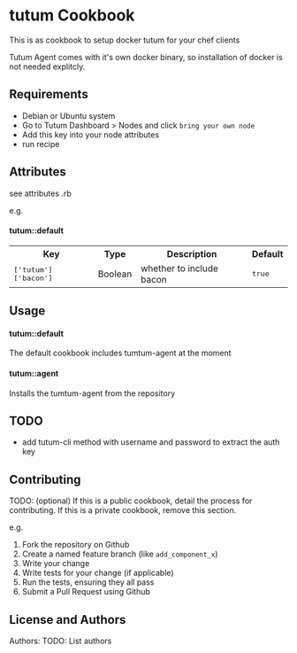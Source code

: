 tutum Cookbook
==============
This is as cookbook to setup docker tutum for your chef clients

Tutum Agent comes with it's own docker binary, so installation of docker is not needed explitcly.

Requirements
------------

- Debian or Ubuntu system
- Go to Tutum Dashboard > Nodes and click ```bring your own node```
- Add this key into your node attributes
- run recipe

Attributes
----------
see attributes .rb 

e.g.
#### tutum::default
<table>
  <tr>
    <th>Key</th>
    <th>Type</th>
    <th>Description</th>
    <th>Default</th>
  </tr>
  <tr>
    <td><tt>['tutum']['bacon']</tt></td>
    <td>Boolean</td>
    <td>whether to include bacon</td>
    <td><tt>true</tt></td>
  </tr>
</table>

Usage
-----
#### tutum::default
The default cookbook includes tumtum-agent at the moment

#### tutum::agent
Installs the tumtum-agent from the repository

TODO
----
- add tutum-cli method with username and password to extract the auth key

Contributing
------------
TODO: (optional) If this is a public cookbook, detail the process for contributing. If this is a private cookbook, remove this section.

e.g.
1. Fork the repository on Github
2. Create a named feature branch (like `add_component_x`)
3. Write your change
4. Write tests for your change (if applicable)
5. Run the tests, ensuring they all pass
6. Submit a Pull Request using Github

License and Authors
-------------------
Authors: TODO: List authors
